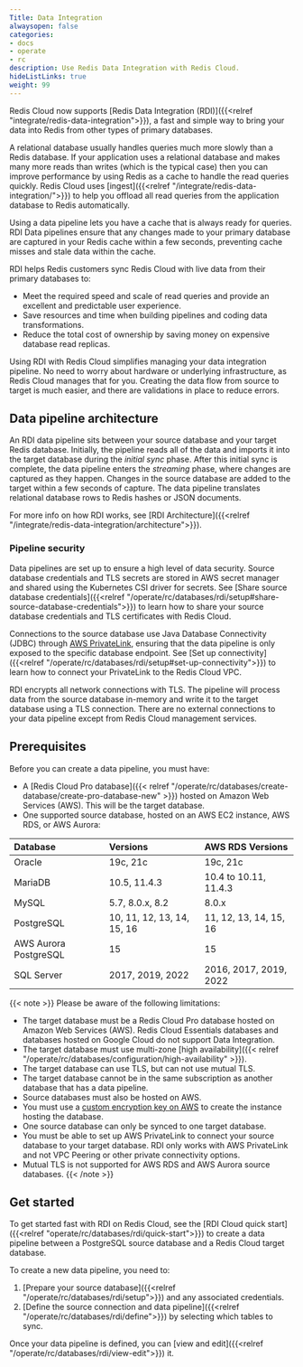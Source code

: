 ```yaml
---
Title: Data Integration
alwaysopen: false
categories:
- docs
- operate
- rc
description: Use Redis Data Integration with Redis Cloud.
hideListLinks: true
weight: 99
---
```


Redis Cloud now supports [Redis Data Integration (RDI)]({{<relref "integrate/redis-data-integration">}}), a fast and simple way to bring your data into Redis from other types of primary databases.

A relational database usually handles queries much more slowly than a Redis database. If your application uses a relational database and makes many more reads than writes (which is the typical case) then you can improve performance by using Redis as a cache to handle the read queries quickly. Redis Cloud uses [ingest]({{<relref "/integrate/redis-data-integration/">}}) to help you offload all read queries from the application database to Redis automatically.

Using a data pipeline lets you have a cache that is always ready for queries. RDI Data pipelines ensure that any changes made to your primary database are captured in your Redis cache within a few seconds, preventing cache misses and stale data within the cache. 

RDI helps Redis customers sync Redis Cloud with live data from their primary databases to:
- Meet the required speed and scale of read queries and provide an excellent and predictable user experience.
- Save resources and time when building pipelines and coding data transformations.
- Reduce the total cost of ownership by saving money on expensive database read replicas.

Using RDI with Redis Cloud simplifies managing your data integration pipeline. No need to worry about hardware or underlying infrastructure, as Redis Cloud manages that for you. Creating the data flow from source to target is much easier, and there are validations in place to reduce errors.

## Data pipeline architecture

An RDI data pipeline sits between your source database and your target Redis database. Initially, the pipeline reads all of the data and imports it into the target database during the *initial sync* phase. After this initial sync is complete, the data pipeline enters the *streaming* phase, where changes are captured as they happen. Changes in the source database are added to the target within a few seconds of capture. The data pipeline translates relational database rows to Redis hashes or JSON documents. 

For more info on how RDI works, see [RDI Architecture]({{<relref "/integrate/redis-data-integration/architecture">}}).

### Pipeline security

Data pipelines are set up to ensure a high level of data security. Source database credentials and TLS secrets are stored in AWS secret manager and shared using the Kubernetes CSI driver for secrets. See [Share source database credentials]({{<relref "/operate/rc/databases/rdi/setup#share-source-database-credentials">}}) to learn how to share your source database credentials and TLS certificates with Redis Cloud.

Connections to the source database use Java Database Connectivity (JDBC) through [AWS PrivateLink](https://aws.amazon.com/privatelink/), ensuring that the data pipeline is only exposed to the specific database endpoint. See [Set up connectivity]({{<relref "/operate/rc/databases/rdi/setup#set-up-connectivity">}}) to learn how to connect your PrivateLink to the Redis Cloud VPC.

RDI encrypts all network connections with TLS. The pipeline will process data from the source database in-memory and write it to the target database using a TLS connection. There are no external connections to your data pipeline except from Redis Cloud management services.

## Prerequisites

Before you can create a data pipeline, you must have:

- A [Redis Cloud Pro database]({{< relref "/operate/rc/databases/create-database/create-pro-database-new" >}}) hosted on Amazon Web Services (AWS). This will be the target database.
- One supported source database, hosted on an AWS EC2 instance, AWS RDS, or AWS Aurora:

| Database | Versions | AWS RDS  Versions |
|:---|:---|:---|
| Oracle | 19c, 21c | 19c, 21c |
| MariaDB | 10.5, 11.4.3 | 10.4 to 10.11, 11.4.3 |
| MySQL | 5.7, 8.0.x, 8.2 | 8.0.x |
| PostgreSQL | 10, 11, 12, 13, 14, 15, 16 | 11, 12, 13, 14, 15, 16 |
| AWS Aurora PostgreSQL | 15 | 15 |
| SQL Server | 2017, 2019, 2022 | 2016, 2017, 2019, 2022 |


{{< note >}}
Please be aware of the following limitations:

- The target database must be a Redis Cloud Pro database hosted on Amazon Web Services (AWS). Redis Cloud Essentials databases and databases hosted on Google Cloud do not support Data Integration.
- The target database must use multi-zone [high availability]({{< relref "/operate/rc/databases/configuration/high-availability" >}}).
- The target database can use TLS, but can not use mutual TLS.
- The target database cannot be in the same subscription as another database that has a data pipeline.
- Source databases must also be hosted on AWS.
- You must use a [custom encryption key on AWS](https://docs.aws.amazon.com/kms/latest/developerguide/create-keys.html) to create the instance hosting the database.
- One source database can only be synced to one target database.
- You must be able to set up AWS PrivateLink to connect your source database to your target database. RDI only works with AWS PrivateLink and not VPC Peering or other private connectivity options.
- Mutual TLS is not supported for AWS RDS and AWS Aurora source databases.
{{< /note >}} 

## Get started

To get started fast with RDI on Redis Cloud, see the [RDI Cloud quick start]({{<relref "operate/rc/databases/rdi/quick-start">}}) to create a data pipeline between a PostgreSQL source database and a Redis Cloud target database.

To create a new data pipeline, you need to:

1. [Prepare your source database]({{<relref "/operate/rc/databases/rdi/setup">}}) and any associated credentials.
2. [Define the source connection and data pipeline]({{<relref "/operate/rc/databases/rdi/define">}}) by selecting which tables to sync.

Once your data pipeline is defined, you can [view and edit]({{<relref "/operate/rc/databases/rdi/view-edit">}}) it.